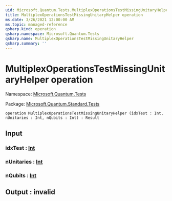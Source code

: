 ```yaml
---
uid: Microsoft.Quantum.Tests.MultiplexOperationsTestMissingUnitaryHelper
title: MultiplexOperationsTestMissingUnitaryHelper operation
ms.date: 3/26/2021 12:00:00 AM
ms.topic: managed-reference
qsharp.kind: operation
qsharp.namespace: Microsoft.Quantum.Tests
qsharp.name: MultiplexOperationsTestMissingUnitaryHelper
qsharp.summary: ''
---
```


# MultiplexOperationsTestMissingUnitaryHelper operation

Namespace: [Microsoft.Quantum.Tests](xref:Microsoft.Quantum.Tests)

Package: [Microsoft.Quantum.Standard.Tests](https://nuget.org/packages/Microsoft.Quantum.Standard.Tests)




```qsharp
operation MultiplexOperationsTestMissingUnitaryHelper (idxTest : Int, nUnitaries : Int, nQubits : Int) : Result
```


## Input

### idxTest : [Int](xref:microsoft.quantum.lang-ref.int)




### nUnitaries : [Int](xref:microsoft.quantum.lang-ref.int)




### nQubits : [Int](xref:microsoft.quantum.lang-ref.int)





## Output : __invalid<Result>__

